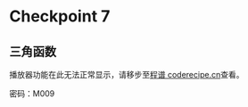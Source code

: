 Checkpoint 7
====
三角函数
----

<cr type="player" parameters="XMzg1Njc0NDEyOA=="><notice>播放器功能在此无法正常显示，请移步至[程谱 coderecipe.cn](https://coderecipe.cn/learn/1)查看。</notice></cr>

密码：M009
